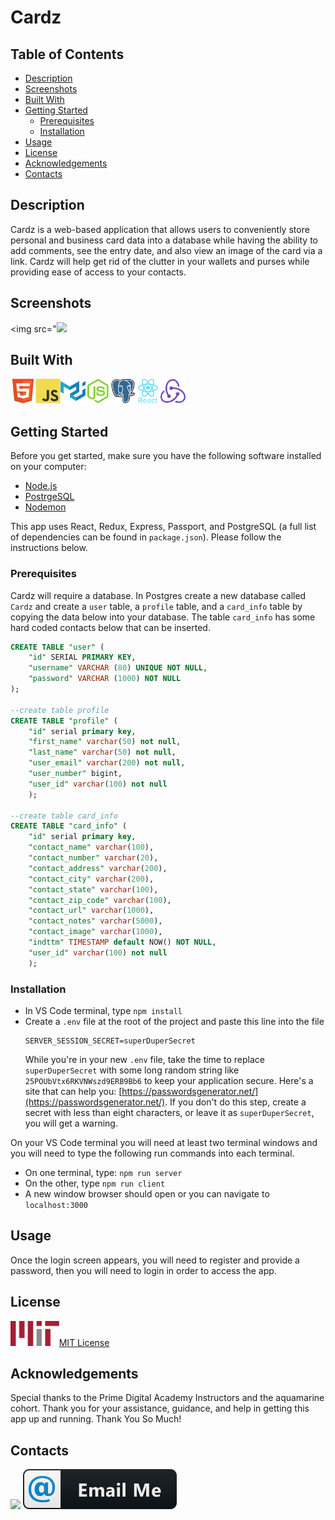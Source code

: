 <!-- Cardz is a comprehensive full-stack application designed to enable users to efficiently input, store, retrieve, and manage contact information with the added flexibility of editing and deleting data as needed. 

## Prerequisites

Before you get started, make sure you have the following software installed on your computer:

- [Node.js](https://nodejs.org/en/)
- [PostrgeSQL](https://www.postgresql.org/)
- [Nodemon](https://nodemon.io/)

This app uses React, Redux, Express, Passport, and PostgreSQL (a full list of dependencies can be found in `package.json`). Please follow the instructions below.

## Create database and table

In Postgres create a new database called `Cardz` and create a `user` table, a `profile` table, and a `card_info` table by copying the data below into your database. The table `card_info` has some hard coded contacts below that can be inserted.

```SQL
CREATE TABLE "user" (
    "id" SERIAL PRIMARY KEY,
    "username" VARCHAR (80) UNIQUE NOT NULL,
    "password" VARCHAR (1000) NOT NULL
);

--create table profile
CREATE TABLE "profile" (
	"id" serial primary key,
	"first_name" varchar(50) not null,
	"last_name" varchar(50) not null,
	"user_email" varchar(200) not null,
	"user_number" bigint,
	"user_id" varchar(100) not null
	);

--create table card_info
CREATE TABLE "card_info" (
	"id" serial primary key,
	"contact_name" varchar(100),
	"contact_number" varchar(20),
	"contact_address" varchar(200),
	"contact_city" varchar(200),
	"contact_state" varchar(100),
	"contact_zip_code" varchar(100),
	"contact_url" varchar(1000),
	"contact_notes" varchar(5000),
	"contact_image" varchar(1000),
	"indttm" TIMESTAMP default NOW() NOT NULL,
	"user_id" varchar(100) not null
	);

--optional to insert hardcoded samples
INSERT INTO "card_info"
	("contact_name", "contact_number", "contact_address", "contact_city", "contact_state", 	"contact_zip_code" ,"contact_url", "contact_notes", "contact_image", "indttm", "user_id")
VALUES
	('Jimmy Johnson', '6120000000', '301 South 4th ave.', 'Minneapolis', 'MN', '55455', '', 'Really tall guy with beard', '', '2023-04-27T23:42:12.393Z', 1),
	('Geico', '6124444444', '', '', '', '', 'http://geico.com', 'act: 212345677 Due: Dec 29 2023', '', '2023-04-27T23:42:12.393Z', 1),
	('Tim Tebow', '6510000000', '', '', '', '', '', 'Need to get some advice from him ASAP', '', '2023-04-27T23:42:12.393Z', 1),
	('CubFoods', '61211111111', '', '', '', '', '', 'Dont forget clearance items at end of year!', '', '2023-04-27T23:42:12.393Z',  1);
```

If you would like to name your database something else, you will need to change `Cardz` to the name of your new database name in `server/modules/pool.js`

## Setup Instructions

- In VS Code terminal, type `npm install`
- Create a `.env` file at the root of the project and paste this line into the file:
  ```
  SERVER_SESSION_SECRET=superDuperSecret
  ```
  While you're in your new `.env` file, take the time to replace `superDuperSecret` with some long random string like `25POUbVtx6RKVNWszd9ERB9Bb6` to keep your application secure. Here's a site that can help you: [https://passwordsgenerator.net/](https://passwordsgenerator.net/). If you don't do this step, create a secret with less than eight characters, or leave it as `superDuperSecret`, you will get a warning.

On your VS Code terminal you will need at least two terminal windows and you will need to type the following run commands into each terminal.
- On one terminal, type: `npm run server`
- On the other, type `npm run client`
- A new window browser should open or you can navigate to `localhost:3000`

Once the login screen appears, you will need to register and provide a password, then you will need to login in order to access the app.
 -->





# Cardz

## Table of Contents

- [Description](#description)
- [Screenshots](#screenshots)
- [Built With](#built-with)
- [Getting Started](#getting-started)
  - [Prerequisites](#prerequisites)
  - [Installation](#installation)
- [Usage](#usage)
- [License](#license)
- [Acknowledgements](#acknowledgements)
- [Contacts](#contacts)

## Description

Cardz is a web-based application that allows users to conveniently store personal and business card data into a database while having the ability to add comments, see the entry date, and also view an image of the card via a link. Cardz will help get rid of the clutter in your wallets and purses while providing ease of access to your contacts. 

## Screenshots

<img src="<img src="https://i.postimg.cc/4NFw7d4P/Screenshot-2023-05-05-at-1-31-41-PM.png" /> 

## Built With

<a href="https://developer.mozilla.org/en-US/docs/Web/HTML"><img src="https://raw.githubusercontent.com/devicons/devicon/master/icons/html5/html5-original.svg" height="40px" width="40px" /></a><a href="https://developer.mozilla.org/en-US/docs/Web/JavaScript"><img src="https://raw.githubusercontent.com/devicons/devicon/master/icons/javascript/javascript-original.svg" height="40px" width="40px" /></a><a href="https://material-ui.com/"><img src="https://raw.githubusercontent.com/devicons/devicon/master/icons/materialui/materialui-original.svg" height="40px" width="40px" /></a><a href="https://nodejs.org/en/"><img src="https://raw.githubusercontent.com/devicons/devicon/master/icons/nodejs/nodejs-original.svg" height="40px" width="40px" /></a><a href="https://www.postgresql.org/"><img src="https://raw.githubusercontent.com/devicons/devicon/master/icons/postgresql/postgresql-original.svg" height="40px" width="40px" /></a><a href="https://reactjs.org/"><img src="https://raw.githubusercontent.com/devicons/devicon/master/icons/react/react-original-wordmark.svg" height="40px" width="40px" /></a><a href="https://redux.js.org/"><img src="https://raw.githubusercontent.com/devicons/devicon/master/icons/redux/redux-original.svg" height="40px" width="40px" /></a>

## Getting Started

Before you get started, make sure you have the following software installed on your computer:

- [Node.js](https://nodejs.org/en/)
- [PostrgeSQL](https://www.postgresql.org/)
- [Nodemon](https://nodemon.io/)

This app uses React, Redux, Express, Passport, and PostgreSQL (a full list of dependencies can be found in `package.json`). Please follow the instructions below.

### Prerequisites

Cardz will require a database.
In Postgres create a new database called `Cardz` and create a `user` table, a `profile` table, and a `card_info` table by copying the data below into your database. The table `card_info` has some hard coded contacts below that can be inserted.

```SQL
CREATE TABLE "user" (
    "id" SERIAL PRIMARY KEY,
    "username" VARCHAR (80) UNIQUE NOT NULL,
    "password" VARCHAR (1000) NOT NULL
);

--create table profile
CREATE TABLE "profile" (
	"id" serial primary key,
	"first_name" varchar(50) not null,
	"last_name" varchar(50) not null,
	"user_email" varchar(200) not null,
	"user_number" bigint,
	"user_id" varchar(100) not null
	);

--create table card_info
CREATE TABLE "card_info" (
	"id" serial primary key,
	"contact_name" varchar(100),
	"contact_number" varchar(20),
	"contact_address" varchar(200),
	"contact_city" varchar(200),
	"contact_state" varchar(100),
	"contact_zip_code" varchar(100),
	"contact_url" varchar(1000),
	"contact_notes" varchar(5000),
	"contact_image" varchar(1000),
	"indttm" TIMESTAMP default NOW() NOT NULL,
	"user_id" varchar(100) not null
	);

```

### Installation

- In VS Code terminal, type `npm install`
- Create a `.env` file at the root of the project and paste this line into the file
  ```
  SERVER_SESSION_SECRET=superDuperSecret
  ```
  While you're in your new `.env` file, take the time to replace `superDuperSecret` with some long random string like `25POUbVtx6RKVNWszd9ERB9Bb6` to keep your application secure. Here's a site that can help you: [https://passwordsgenerator.net/](https://passwordsgenerator.net/). If you don't do this step, create a secret with less than eight characters, or leave it as `superDuperSecret`, you will get a warning.

On your VS Code terminal you will need at least two terminal windows and you will need to type the following run commands into each terminal.
- On one terminal, type: `npm run server`
- On the other, type `npm run client`
- A new window browser should open or you can navigate to `localhost:3000`

## Usage

Once the login screen appears, you will need to register and provide a password, then you will need to login in order to access the app.


## License

<a href="https://choosealicense.com/licenses/mit/"><img src="https://raw.githubusercontent.com/johnturner4004/readme-generator/master/src/components/assets/images/mit.svg" height=40 />MIT License</a>

## Acknowledgements

Special thanks to the Prime Digital Academy Instructors and the aquamarine cohort. Thank you for your assistance, guidance, and help in getting this app up and running. Thank You So Much!

## Contacts

<a href="https://www.linkedin.com/in/https://www.linkedin.com/in/lee-xiong-069ab7154/"><img src="https://img.shields.io/badge/LinkedIn-0077B5?style=for-the-badge&logo=linkedin&logoColor=white" /></a>  <a href="mailto:tadbitz@yahoo.com"><img src=https://raw.githubusercontent.com/johnturner4004/readme-generator/master/src/components/assets/images/email_me_button_icon_151852.svg /></a>